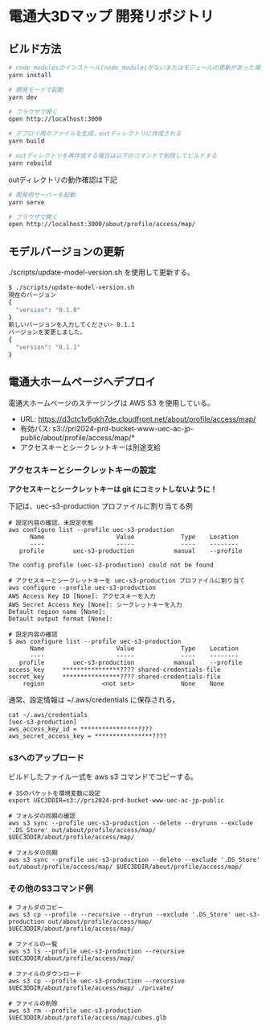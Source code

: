 # 電通大3Dマップ 開発リポジトリ

## ビルド方法

```sh
# node_modulesのインストール(node_modulesがないまたはモジュールの更新があった場合に実施)
yarn install

# 開発モードで起動
yarn dev

# ブラウザで開く
open http://localhost:3000
```

```sh
# デプロイ用のファイルを生成、outディレクトリに作成される
yarn build

# outディレクトリを再作成する場合は以下のコマンドで削除してビルドする
yarn rebuild
```

outディレクトリの動作確認は下記

```sh
# 開発用サーバーを起動
yarn serve

# ブラウザで開く
open http://localhost:3000/about/profile/access/map/
```

## モデルバージョンの更新

./scripts/update-model-version.sh を使用して更新する。

```sh
$ ./scripts/update-model-version.sh 
現在のバージョン
{
  "version": "0.1.0"
}
新しいバージョンを入力してください> 0.1.1
バージョンを変更しました。
{
  "version": "0.1.1"
}
```

## 電通大ホームページへデプロイ

電通大ホームページのステージングは AWS S3 を使用している。

- URL: https://d3ctc1v6gkh7de.cloudfront.net/about/profile/access/map/
- 有効パス: s3://pri2024-prd-bucket-www-uec-ac-jp-public/about/profile/access/map/*
- アクセスキーとシークレットキーは別途支給

### アクセスキーとシークレットキーの設定

**アクセスキーとシークレットキーは git にコミットしないように！**

下記は、uec-s3-production プロファイルに割り当てる例

```shell
# 設定内容の確認、未設定状態
aws configure list --profile uec-s3-production
      Name                    Value             Type    Location
      ----                    -----             ----    --------
   profile        uec-s3-production           manual    --profile

The config profile (uec-s3-production) could not be found

# アクセスキーとシークレットキーを uec-s3-production プロファイルに割り当て
aws configure --profile uec-s3-production
AWS Access Key ID [None]: アクセスキーを入力
AWS Secret Access Key [None]: シークレットキーを入力
Default region name [None]: 
Default output format [None]: 

# 設定内容の確認
$ aws configure list --profile uec-s3-production
      Name                    Value             Type    Location
      ----                    -----             ----    --------
   profile        uec-s3-production           manual    --profile
access_key     ****************???? shared-credentials-file    
secret_key     ****************???? shared-credentials-file    
    region                <not set>             None    None
```

通常、設定情報は ~/.aws/credentials に保存される。

```shell
cat ~/.aws/credentials
[uec-s3-production]
aws_access_key_id = ****************????
aws_secret_access_key = ****************????
```

### s3へのアップロード

ビルドしたファイル一式を aws s3 コマンドでコピーする。

```shell
# 3Sのバケットを環境変数に設定
export UEC3DDIR=s3://pri2024-prd-bucket-www-uec-ac-jp-public

# フォルダの同期の確認
aws s3 sync --profile uec-s3-production --delete --dryrunn --exclude '.DS_Store' out/about/profile/access/map/ $UEC3DDIR/about/profile/access/map/

# フォルダの同期
aws s3 sync --profile uec-s3-production --delete --exclude '.DS_Store' out/about/profile/access/map/ $UEC3DDIR/about/profile/access/map/
```

### その他のS3コマンド例

```shell
# フォルダのコピー
aws s3 cp --profile --recursive --dryrun --exclude '.DS_Store' uec-s3-production out/about/profile/access/map/ $UEC3DDIR/about/profile/access/map/

# ファイルの一覧
aws s3 ls --profile uec-s3-production --recursive $UEC3DDIR/about/profile/access/map/

# ファイルのダウンロード
aws s3 cp --profile uec-s3-production --recursive $UEC3DDIR/about/profile/access/map/ ./private/

# ファイルの削除
aws s3 rm --profile uec-s3-production $UEC3DDIR/about/profile/access/map/cubes.glb
```
